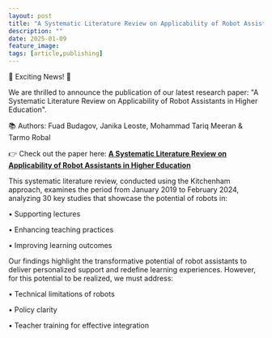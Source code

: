 ```yaml
---
layout: post
title: "A Systematic Literature Review on Applicability of Robot Assistants in Higher Education"
description: ""
date: 2025-01-09
feature_image:
tags: [article,publishing]
---
```

🚀 Exciting News! 🚀

We are thrilled to announce the publication of our latest research paper: "A Systematic Literature Review on Applicability of Robot Assistants in Higher Education".

📚 Authors: Fuad Budagov, Janika Leoste, Mohammad Tariq Meeran & Tarmo Robal

👉 Check out the paper here: [**A Systematic Literature Review on Applicability of Robot Assistants in Higher Education**](https://link.springer.com/chapter/10.1007/978-3-031-73538-7_3)
<!--more-->

This systematic literature review, conducted using the Kitchenham approach, examines the period from January 2019 to February 2024, analyzing 30 key studies that showcase the potential of robots in:

•	Supporting lectures

•	Enhancing teaching practices

•	Improving learning outcomes


Our findings highlight the transformative potential of robot assistants to deliver personalized support and redefine learning experiences. However, for this potential to be realized, we must address:

•	Technical limitations of robots

•	Policy clarity

•	Teacher training for effective integration

